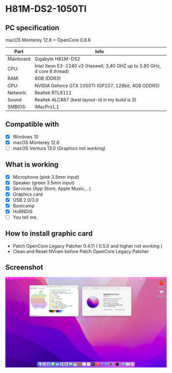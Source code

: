 # H81M-DS2-1050TI

## PC specification

macOS Monterey 12.6 + OpenCore 0.8.6


| Part  | Info |
| ------------- | ------------- |
| Mainboard | Gigabyte H81M-DS2 |
| CPU:  | Intel Xeon E3-1240 v3 (Haswell, 3,40 GHZ up to 3.80 GHz, 4 core 8 thread)  |
| RAM:  | 8GB (DDR3)  |
| GPU:  | NVIDIA Geforce GTX 1050TI (GP107, 128bit, 4GB GDDR5) |
| Network: | Realtek RTL8111 |
| Sound:  | Realtek ALC887 (best layout-id in my build is 3)  |
| SMBIOS:  | iMacPro1,1  |

## Compatible with

- [x] Windows 10
- [x] macOS Monterey 12.6
- [ ] macOS Ventura 13.0 (Graphics not working)

## What is working

- [x] Microphone (pink 3.5mm input)
- [x] Speaker (green 3.5mm input)
- [x] Services (App Store, Apple Music,...)
- [x] Graphics card
- [x] USB 2.0/3.0
- [x] Bootcamp
- [x] HoRNDIS
- [ ] You tell me.

## How to install graphic card
- Patch OpenCore Legacy Patcher 0.4.11 ( 0.5.0 and higher not working )
- Clean and Reset NVram before Patch OpenCore Legacy Patcher

## Screenshot

![](SS.jpg) 
